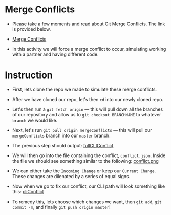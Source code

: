 # Merge Conflicts

* Please take a few moments and read about Git Merge Conflicts. The link is provided below.

* [Merge Conflicts](https://help.github.com/articles/about-merge-conflicts/)

* In this activity we will force a merge conflict to occur, simulating working with a partner and having different code.


# Instruction

* First, lets clone the repo we made to simulate these merge conflicts.

* After we have cloned our repo, let's then `cd` into our newly cloned repo.

* Let's then run a `git fetch origin` &mdash; this will pull down all the branches of our repository and allow us to `git checkout BRANCHNAME` to whatever `branch` we would like.

* Next, let's run `git pull origin mergeConflicts` &mdash; this will pull our `mergeConflicts` branch into our `master` branch.

* The previous step should output:
[fullCLIConflict](images/fullCLIConflict.png)

* We will then go into the file containing the conflict, `conflict.json`. Inside the file we should see something similar to the following:
[conflict.png](images/conflict.png)

* We can either take the `Incoming Change` or keep our `Current Change`. These changes are dilenated by a series of equal signs.

* Now when we go to fix our conflict, our CLI path will look something like this:
[cliConflict](cliConflict.png)

* To remedy this, lets choose which changes we want, then `git add`, `git commit -m`, and finally `git push origin master`!
